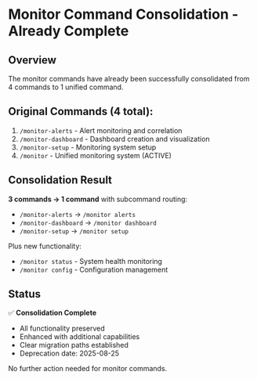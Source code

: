 # Monitor Command Consolidation - Already Complete

## Overview
The monitor commands have already been successfully consolidated from 4 commands to 1 unified command.

## Original Commands (4 total):
1. `/monitor-alerts` - Alert monitoring and correlation
2. `/monitor-dashboard` - Dashboard creation and visualization  
3. `/monitor-setup` - Monitoring system setup
4. `/monitor` - Unified monitoring system (ACTIVE)

## Consolidation Result
**3 commands → 1 command** with subcommand routing:
- `/monitor-alerts` → `/monitor alerts`
- `/monitor-dashboard` → `/monitor dashboard`
- `/monitor-setup` → `/monitor setup`

Plus new functionality:
- `/monitor status` - System health monitoring
- `/monitor config` - Configuration management

## Status
✅ **Consolidation Complete**
- All functionality preserved
- Enhanced with additional capabilities
- Clear migration paths established
- Deprecation date: 2025-08-25

No further action needed for monitor commands.